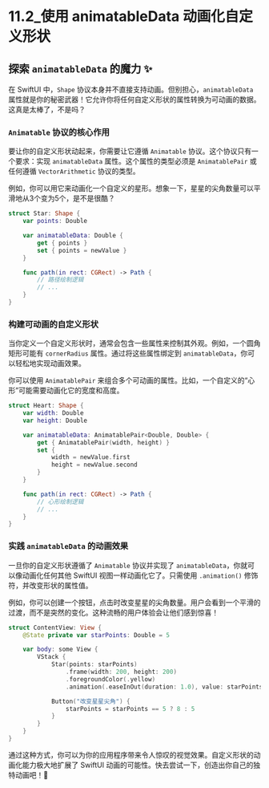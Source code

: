 ﻿# 11.2_使用 animatableData 动画化自定义形状

## 探索 `animatableData` 的魔力 ✨

在 SwiftUI 中，`Shape` 协议本身并不直接支持动画。但别担心，`animatableData` 属性就是你的秘密武器！它允许你将任何自定义形状的属性转换为可动画的数据。这真是太棒了，不是吗？

### `Animatable` 协议的核心作用

要让你的自定义形状动起来，你需要让它遵循 `Animatable` 协议。这个协议只有一个要求：实现 `animatableData` 属性。这个属性的类型必须是 `AnimatablePair` 或任何遵循 `VectorArithmetic` 协议的类型。

例如，你可以用它来动画化一个自定义的星形。想象一下，星星的尖角数量可以平滑地从3个变为5个，是不是很酷？

```swift
struct Star: Shape {
    var points: Double

    var animatableData: Double {
        get { points }
        set { points = newValue }
    }

    func path(in rect: CGRect) -> Path {
        // 路径绘制逻辑
        // ...
    }
}
```

### 构建可动画的自定义形状

当你定义一个自定义形状时，通常会包含一些属性来控制其外观。例如，一个圆角矩形可能有 `cornerRadius` 属性。通过将这些属性绑定到 `animatableData`，你可以轻松地实现动画效果。

你可以使用 `AnimatablePair` 来组合多个可动画的属性。比如，一个自定义的“心形”可能需要动画化它的宽度和高度。

```swift
struct Heart: Shape {
    var width: Double
    var height: Double

    var animatableData: AnimatablePair<Double, Double> {
        get { AnimatablePair(width, height) }
        set {
            width = newValue.first
            height = newValue.second
        }
    }

    func path(in rect: CGRect) -> Path {
        // 心形绘制逻辑
        // ...
    }
}
```

### 实践 `animatableData` 的动画效果

一旦你的自定义形状遵循了 `Animatable` 协议并实现了 `animatableData`，你就可以像动画化任何其他 SwiftUI 视图一样动画化它了。只需使用 `.animation()` 修饰符，并改变形状的属性值。

例如，你可以创建一个按钮，点击时改变星星的尖角数量。用户会看到一个平滑的过渡，而不是突然的变化。这种流畅的用户体验会让他们感到惊喜！

```swift
struct ContentView: View {
    @State private var starPoints: Double = 5

    var body: some View {
        VStack {
            Star(points: starPoints)
                .frame(width: 200, height: 200)
                .foregroundColor(.yellow)
                .animation(.easeInOut(duration: 1.0), value: starPoints) // 动画修饰符

            Button("改变星星尖角") {
                starPoints = starPoints == 5 ? 8 : 5
            }
        }
    }
}
```

通过这种方式，你可以为你的应用程序带来令人惊叹的视觉效果。自定义形状的动画化能力极大地扩展了 SwiftUI 动画的可能性。快去尝试一下，创造出你自己的独特动画吧！🚀


